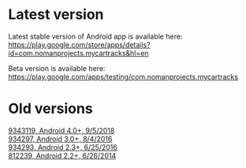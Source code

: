 # Latest version
Latest stable version of Android app is available here:  
https://play.google.com/store/apps/details?id=com.nomanprojects.mycartracks&hl=en

Beta version is available here:  
https://play.google.com/apps/testing/com.nomanprojects.mycartracks

# Old versions
[9343119, Android 4.0+, 9/5/2018](https://www.google.com)  
[934297, Android 3.0+, 8/4/2016](https://www.google.com)  
[934293, Android 2.3+, 6/25/2016](https://www.google.com)  
[812239, Android 2.2+, 6/26/2014](https://www.google.com)  

